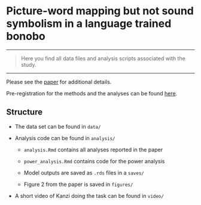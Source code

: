 # Picture-word mapping but not sound symbolism in a language trained bonobo

------------------------------------------------------------------------

> Here you find all data files and analysis scripts associated with the study.

------------------------------------------------------------------------

Please see the [paper](...) for additional details.

Pre-registration for the methods and the analyses can be found [here](https://osf.io/749pg).

## Structure

-   The data set can be found in `data/`

-   Analysis code can be found in `analysis/`

    -   `analysis.Rmd` contains all analyses reported in the paper

    -   `power_analysis.Rmd` contains code for the power analysis

    -   Model outputs are saved as `.rds` files in a `saves/`

    -   Figure 2 from the paper is saved in `figures/`

-   A short video of Kanzi doing the task can be found in `video/`
